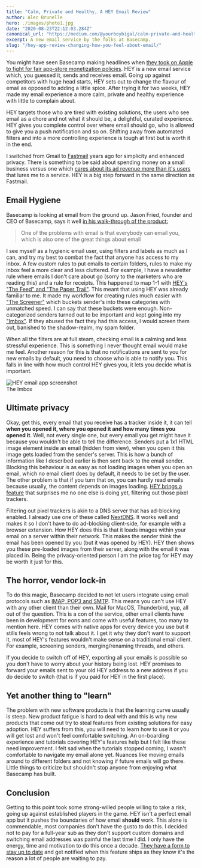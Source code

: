 ```yaml
---
title: "Calm, Private and Healthy, A HEY Email Review"
author: Alec Brunelle
hero: ./images/photo1.jpg
date: "2020-08-23T22:12:03.284Z"
canonical_url: "https://medium.com/@yourboybigal/calm-private-and-healthy-a-hey-email-review-b26d13f5a220"
excerpt: A new email service by the folks at Basecamp.
slug: "/hey-app-review-changing-how-you-feel-about-email/"
---
```


You might have seen Basecamp making headlines when [they took on Apple to fight for fair app-store monetization policies](https://www.theverge.com/2020/6/18/21296180/apple-hey-email-app-basecamp-rejection-response-controversy-antitrust-regulation). HEY is a new email service which, you guessed it, sends and receives email. Going up against competitors with huge head starts, HEY sets out to change the flavour of email as opposed to adding a little spice. After trying it for two weeks, HEY made my email experience a more calm, private and healthy experience with little to complain about.

HEY targets those who are tired with existing solutions, the users who see email as a chore and not what it should be, a delightful, curated experience. HEY gives you complete control over where email should go, who is allowed to give you a push notification and so on. Shifting away from automated filters and into a more controlling experience is tough at first but is worth it in the end.

I switched from Gmail to [Fastmail](https://www.fastmail.com) years ago for simplicity and enhanced privacy. There is something to be said about spending money on a small business versus one which [cares about its ad revenue more than it's users](https://techcrunch.com/2020/01/23/squint-and-youll-click-it/) that lures me to a service. HEY is a big step forward in the same direction as Fastmail.

## Email Hygiene

Basecamp is looking at email from the ground up. Jason Fried, founder and CEO of Basecamp, says it well [in his walk-through of the product:](https://youtu.be/UCeYTysLyGI?t=44)

> One of the problems with email is that everybody can email you, which is also one of the great things about email

I see myself as a hygienic email user, using filters and labels as much as I can, and try my best to combat the fact that anyone has access to my inbox. A few custom rules to put emails to certain folders, rules to make my inbox feel a more clear and less cluttered. For example, I have a newsletter rule where emails I don't care about go (sorry to the marketers who are reading this) and a rule for receipts. This happened to map 1-1 with [HEY's "The Feed" and "The Paper Trail"](https://hey.com/how-it-works). This meant that using HEY was already familiar to me. It made my workflow for creating rules much easier with ["The Screener"](https://hey.com/how-it-works) which buckets sender's into these categories with unmatched speed. I can say that these buckets were enough. Non-categorized senders turned out to be important and kept going into my ["Imbox"](https://hey.com/features/the-imbox/). If they abused the fact they had this access, I would screen them out, banished to the shadow-realm, my spam folder.

When all the filters are at full steam, checking email is a calming and less stressful experience. This is something I never thought email would make me feel. Another reason for this is that no notifications are sent to you for new emails by default, you need to choose who is able to notify you. This falls in line with how much control HEY gives you, it lets you decide what is important.

<div class="Image__Medium">
  <img src="https://res.cloudinary.com/dscgr6mcw/image/upload/v1595858961/hey-email-post/preview-imbox-508814e250e89a00b534371089a2310ff7d89796fbaa17d199bf8ae1f44ab114.jpg" alt="HEY email app screenshot"/>
  <figcaption>The Imbox</figcaption>
</div>

## Ultimate privacy

Okay, get this, every email that you receive has a tracker inside it, it can tell **when you opened it, where you opened it and how many times you opened it**. Well, not every single one, but every email you get might have it because you wouldn't be able to tell the difference. Senders put a 1x1 HTML image element inside an email (hidden from view), when you open it this image gets loaded from the sender's server. This is how a bunch of information like I described earlier is then sent back to the email sender. Blocking this behaviour is as easy as not loading images when you open an email, which no email client does by default, it needs to be set by the user. The other problem is that if you turn that on, you can hardly read emails because usually, the content depends on images loading. [HEY brings a feature](https://hey.com/features/spy-pixel-blocker/) that surprises me no one else is doing yet, filtering out those pixel trackers.

Filtering out pixel trackers is akin to a DNS server that has ad-blocking enabled. I already use one of these called [NextDNS](https://nextdns.io/). It works well and makes it so I don't have to do ad-blocking client-side, for example with a browser extension. How HEY does this is that it loads images within your email on a server within their network. This makes the sender think the email has been opened by you (but it was opened by HEY). HEY then shows you these pre-loaded images from their server, along with the email it was placed in. Being the privacy-oriented person I am the price tag for HEY may be worth it just for this.

## The horror, vendor lock-in

To do this magic, Basecamp decided to not let users integrate using email protocols such as [IMAP, POP3 and SMTP](https://www.emailaddressmanager.com/tips/protocol.html). This means you can't use HEY with any other client than their own. Mail for MacOS, Thunderbird, yup, all out of the question. This is a con of the service, other email clients have been in development for eons and come with useful features, too many to mention here. HEY comes with native apps for every device you use but it stills feels wrong to not talk about it. I get it why they don't want to support it, most of HEY's features wouldn't make sense on a traditional email client. For example, screening senders, merging/renaming threads, and others.

If you decide to switch off of HEY, exporting all your emails is possible so you don't have to worry about your history being lost. HEY promises to forward your emails sent to your old HEY address to a new address if you do decide to switch (that is if you paid for HEY in the first place).

## Yet another thing to "learn"

The problem with new software products is that the learning curve usually is steep. New product fatigue is hard to deal with and this is why new products that come out try to steal features from existing solutions for easy adoption. HEY suffers from this, you will need to learn how to use it or you will get lost and won't feel comfortable switching. An on-boarding experience and tutorials covering HEY's features help but I felt like these need improvement. I felt sad when the tutorials stopped coming, I wasn't comfortable to navigate my email alone yet. Nuances like moving emails around to different folders and not knowing if future emails will go there. Little things to criticize but shouldn't stop anyone from enjoying what Basecamp has built.

## Conclusion

Getting to this point took some strong-willed people willing to take a risk, going up against established players in the game. HEY isn't a perfect email app but it pushes the boundaries of how email **should** work. This alone is commendable, most companies don't have the gusto to do this. I decided not to pay for a full-year sub as they don't support custom domains and switching email addresses was painful the last time I did. I only have the energy, time and motivation to do this once a decade. [They have a form to stay up to date](https://hey.com/custom-domains/) and get notified when this feature ships as they know it's the reason a lot of people are waiting to pay.
